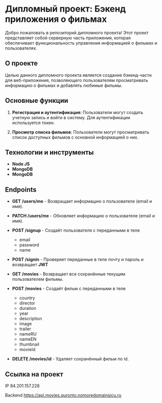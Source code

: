 # Дипломный проект: Бэкенд приложения о фильмах

Добро пожаловать в репозиторий дипломного проекта! Этот проект представляет собой серверную часть приложения, которая обеспечивает функциональность управления информацией о фильмах и пользователях.

## О проекте

Целью данного дипломного проекта является создание бэкенд-части для веб-приложения, позволяющего пользователям просматривать информацию о фильмах и добавлять любимые фильмы.

## Основные функции

1. **Регистрация и аутентификация**: Пользователи могут создать учетную запись и войти в систему. Для аутентификации используется токен.

2. **Просмотр списка фильмов**: Пользователи могут просматривать список доступных фильмов с основной информацией о них.

## Технологии и инструменты

- **Node JS**
- **MongoDB**
- **MongoDB**


## Endpoints

* __GET /users/me__  - Возвращает информацию о пользователе (email и имя).

* __PATCH /users/me__ - Обновляет информацию о пользователе (email и имя).

* __POST /signup__ - Создаёт пользователя с переданными в теле
    * email
    * password
    * name
* __POST /signin__ - Проверяет переданные в теле почту и пароль и возвращает __JWT__

* __GET /movies__ - Возвращает все сохранённые текущим пользователем фильмы.

* __POST /movies__ - Создаёт фильм с переданными в теле
  * country
  * director
  * duration
  * year
  * description
  * image
  * trailer
  * nameRU
  * nameEN
  * thumbnail
  * movieId

* __DELETE /movies/id__ - Удаляет сохранённый фильм по id.

## Ссылка на проект

IP 84.201.157.228

Backend https://api.movies.quronto.nomoredomainsicu.ru
